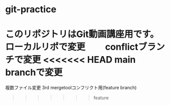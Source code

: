 # git-practice
このリポジトリはGit動画講座用です。
ローカルリポで変更　　
conflictブランチで変更
<<<<<<< HEAD
main branchで変更
=======
複数ファイル変更 3rd
mergetoolコンフリクト用(feature branch)
>>>>>>> feature
